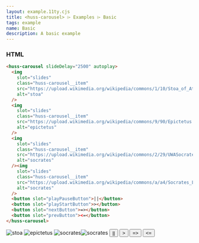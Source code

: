 ```yaml
---
layout: example.11ty.cjs
title: <huss-carousel> ⌲ Examples ⌲ Basic
tags: example
name: Basic
description: A basic example
---
```


<h3>HTML</h3>

```html
<huss-carousel slideDelay="2500" autoplay>
  <img
    slot="slides"
    class="huss-carousel__item"
    src="https://upload.wikimedia.org/wikipedia/commons/1/10/Stoa_of_Attalos_at_the_Ancient_Agora_of_Athens_3.jpg"
    alt="stoa"
  />
  <img
    slot="slides"
    class="huss-carousel__item"
    src="https://upload.wikimedia.org/wikipedia/commons/9/90/Epictetus.jpg"
    alt="epictetus"
  />
  <img
    slot="slides"
    class="huss-carousel__item"
    src="https://upload.wikimedia.org/wikipedia/commons/2/29/UWASocrates_gobeirne_cropped.jpg"
    alt="socrates"
  /><img
    slot="slides"
    class="huss-carousel__item"
    src="https://upload.wikimedia.org/wikipedia/commons/a/a4/Socrates_Louvre.jpg"
    alt="socrates"
  />
  <button slot="playPauseButton">||</button>
  <button slot="playStartButton">></button>
  <button slot="nextButton">=></button>
  <button slot="prevButton"><=</button>
</huss-carousel>
```

<huss-carousel slideDelay="2500" autoplay>
  <img
    slot="slides"
    class="huss-carousel__item"
    src="https://upload.wikimedia.org/wikipedia/commons/1/10/Stoa_of_Attalos_at_the_Ancient_Agora_of_Athens_3.jpg"
    alt="stoa"
  />
  <img
    slot="slides"
    class="huss-carousel__item"
    src="https://upload.wikimedia.org/wikipedia/commons/9/90/Epictetus.jpg"
    alt="epictetus"
  />
  <img
    slot="slides"
    class="huss-carousel__item"
    src="https://upload.wikimedia.org/wikipedia/commons/2/29/UWASocrates_gobeirne_cropped.jpg"
    alt="socrates"
  /><img
    slot="slides"
    class="huss-carousel__item"
    src="https://upload.wikimedia.org/wikipedia/commons/a/a4/Socrates_Louvre.jpg"
    alt="socrates"
  />
  <button slot="playPauseButton">||</button>
  <button slot="playStartButton">></button>
  <button slot="nextButton">=></button>
  <button slot="prevButton"><=</button>
</huss-carousel>
